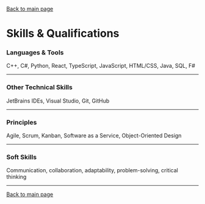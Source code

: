 [Back to main page](./../README.md)

# Skills & Qualifications

### Languages & Tools
C++, C#, Python, React, TypeScript, JavaScript, HTML/CSS, Java, SQL, F#

---

### Other Technical Skills
JetBrains IDEs, Visual Studio, Git, GitHub

---

### Principles
Agile, Scrum, Kanban, Software as a Service, Object-Oriented Design

---

### Soft Skills
Communication, collaboration, adaptability, problem-solving, critical thinking

---

[Back to main page](./../README.md)
